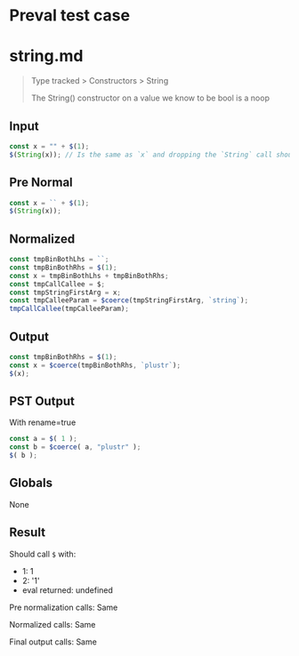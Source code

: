 # Preval test case

# string.md

> Type tracked > Constructors > String
>
> The String() constructor on a value we know to be bool is a noop

## Input

`````js filename=intro
const x = "" + $(1);
$(String(x)); // Is the same as `x` and dropping the `String` call should not be observable
`````

## Pre Normal


`````js filename=intro
const x = `` + $(1);
$(String(x));
`````

## Normalized


`````js filename=intro
const tmpBinBothLhs = ``;
const tmpBinBothRhs = $(1);
const x = tmpBinBothLhs + tmpBinBothRhs;
const tmpCallCallee = $;
const tmpStringFirstArg = x;
const tmpCalleeParam = $coerce(tmpStringFirstArg, `string`);
tmpCallCallee(tmpCalleeParam);
`````

## Output


`````js filename=intro
const tmpBinBothRhs = $(1);
const x = $coerce(tmpBinBothRhs, `plustr`);
$(x);
`````

## PST Output

With rename=true

`````js filename=intro
const a = $( 1 );
const b = $coerce( a, "plustr" );
$( b );
`````

## Globals

None

## Result

Should call `$` with:
 - 1: 1
 - 2: '1'
 - eval returned: undefined

Pre normalization calls: Same

Normalized calls: Same

Final output calls: Same
